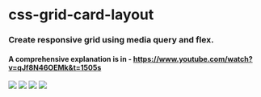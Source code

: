 # css-grid-card-layout

### Create responsive grid using media query and flex.
#### A comprehensive explanation is in  - https://www.youtube.com/watch?v=qJf8N46OEMk&t=1505s



<img src='/screenshots/Picture1.png'>
<img src='/screenshots/Picture2.png'>
<img src='/screenshots/Picture3.png'>
<img src='/screenshots/Picture4.png'>
